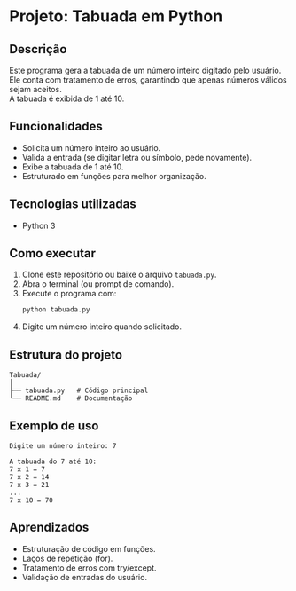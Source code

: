 # Projeto: Tabuada em Python

## Descrição
Este programa gera a tabuada de um número inteiro digitado pelo usuário.  
Ele conta com tratamento de erros, garantindo que apenas números válidos sejam aceitos.  
A tabuada é exibida de 1 até 10.

## Funcionalidades
- Solicita um número inteiro ao usuário.
- Valida a entrada (se digitar letra ou símbolo, pede novamente).
- Exibe a tabuada de 1 até 10.
- Estruturado em funções para melhor organização.

## Tecnologias utilizadas
- Python 3

## Como executar
1. Clone este repositório ou baixe o arquivo `tabuada.py`.
2. Abra o terminal (ou prompt de comando).
3. Execute o programa com:
   ```bash
   python tabuada.py
   ```
4. Digite um número inteiro quando solicitado.

## Estrutura do projeto
```
Tabuada/
│
├── tabuada.py   # Código principal
└── README.md    # Documentação
```

## Exemplo de uso
```
Digite um número inteiro: 7

A tabuada do 7 até 10:
7 x 1 = 7
7 x 2 = 14
7 x 3 = 21
...
7 x 10 = 70
```

## Aprendizados
- Estruturação de código em funções.
- Laços de repetição (for).
- Tratamento de erros com try/except.
- Validação de entradas do usuário.
